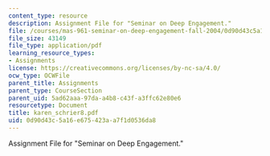 ```yaml
---
content_type: resource
description: Assignment File for "Seminar on Deep Engagement."
file: /courses/mas-961-seminar-on-deep-engagement-fall-2004/0d90d43c5a16e675423aa7f1d0536da8_karen_schrier8.pdf
file_size: 43149
file_type: application/pdf
learning_resource_types:
- Assignments
license: https://creativecommons.org/licenses/by-nc-sa/4.0/
ocw_type: OCWFile
parent_title: Assignments
parent_type: CourseSection
parent_uid: 5ad62aaa-97da-a4b8-c43f-a3ffc62e80e6
resourcetype: Document
title: karen_schrier8.pdf
uid: 0d90d43c-5a16-e675-423a-a7f1d0536da8
---
```

Assignment File for "Seminar on Deep Engagement."